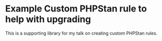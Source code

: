 # Example Custom PHPStan rule to help with upgrading 

This is a supporting library for my talk on creating custom PHPStan rules.

